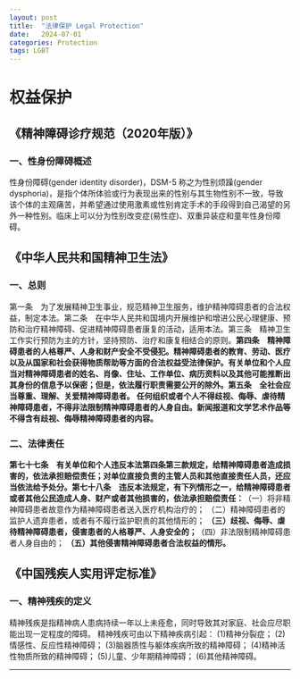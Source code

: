 ```yaml
---
layout: post
title:  "法律保护 Legal Protection"
date:   2024-07-01
categories: Protection
tags: LGBT
---
```


# 权益保护

## 《精神障碍诊疗规范（2020年版）》

### 一、性身份障碍概述

性身份障碍(gender identity disorder)，DSM-5 称之为性别烦躁(gender dysphoria)，是指个体所体验或行为表现出来的性别与其生物性别不一致，导致该个体的主观痛苦，并希望通过使用激素或性别肯定手术的手段得到自己渴望的另外一种性别。临床上可以分为性别改变症(易性症)、双重异装症和童年性身份障碍。

## 《中华人民共和国精神卫生法》

### 一、总则

​	第一条　为了发展精神卫生事业，规范精神卫生服务，维护精神障碍患者的合法权益，制定本法。
​	第二条　在中华人民共和国境内开展维护和增进公民心理健康、预防和治疗精神障碍、促进精神障碍患者康复的活动，适用本法。
​	第三条　精神卫生工作实行预防为主的方针，坚持预防、治疗和康复相结合的原则。
​	**第四条　精神障碍患者的人格尊严、人身和财产安全不受侵犯。**
​			**精神障碍患者的教育、劳动、医疗以及从国家和社会获得物质帮助等方面的合法权益受法律保护。**
​			**有关单位和个人应当对精神障碍患者的姓名、肖像、住址、工作单位、病历资料以及其他可能推断出其身份的信息予以保密；但是，依法履行职责需要公开的除外。**
​	**第五条　全社会应当尊重、理解、关爱精神障碍患者。**
​			**任何组织或者个人不得歧视、侮辱、虐待精神障碍患者，不得非法限制精神障碍患者的人身自由。**
​			**新闻报道和文学艺术作品等不得含有歧视、侮辱精神障碍患者的内容。**

### 二、法律责任

​	**第七十七条　有关单位和个人违反本法第四条第三款规定，给精神障碍患者造成损害的，依法承担赔偿责任；对单位直接负责的主管人员和其他直接责任人员，还应当依法给予处分。**
​	**第七十八条　违反本法规定，有下列情形之一，给精神障碍患者或者其他公民造成人身、财产或者其他损害的，依法承担赔偿责任：**
​				（一）将非精神障碍患者故意作为精神障碍患者送入医疗机构治疗的；
​				（二）精神障碍患者的监护人遗弃患者，或者有不履行监护职责的其他情形的；
​				**（三）歧视、侮辱、虐待精神障碍患者，侵害患者的人格尊严、人身安全的；**
​				（四）非法限制精神障碍患者人身自由的；
​				**（五）其他侵害精神障碍患者合法权益的情形。**

## 《中国残疾人实用评定标准》

### 一、精神残疾的定义

精神残疾是指精神病人患病持续一年以上未痊愈，同时导致其对家庭、社会应尽职能出现一定程度的障碍。
精神残疾可由以下精神疾病引起：
	(1)精神分裂症；
	(2)情感性、反应性精神障碍；
	(3)脑器质性与躯体疾病所致的精神障碍；
	(4)精神活性物质所致的精神障碍；
	(5)儿童、少年期精神障碍；
	(6)其他精神障碍。

---

